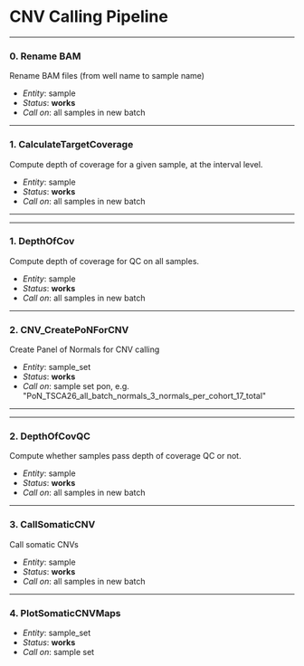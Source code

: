 # CNV Calling Pipeline

---
### 0. Rename BAM
Rename BAM files (from well name to sample name)
* _Entity_: sample
* _Status_: **works**
* _Call on_: all samples in new batch

---
### 1. CalculateTargetCoverage
Compute depth of coverage for a given sample, at the interval level.
* _Entity_: sample
* _Status_: **works**
* _Call on_: all samples in new batch
---

---
### 1. DepthOfCov
Compute depth of coverage for QC on all samples.
* _Entity_: sample
* _Status_: **works**
* _Call on_: all samples in new batch
---

### 2. CNV_CreatePoNForCNV
Create Panel of Normals for CNV calling
* _Entity_: sample_set
* _Status_: **works**
* _Call on_: sample set pon, e.g. "PoN_TSCA26_all_batch_normals_3_normals_per_cohort_17_total"
---

---
### 2. DepthOfCovQC
Compute whether samples pass depth of coverage QC or not.
* _Entity_: sample
* _Status_: **works**
* _Call on_: all samples in new batch
---

### 3. CallSomaticCNV
Call somatic CNVs
* _Entity_: sample
* _Status_: **works**
* _Call on_: all samples in new batch
---

### 4. PlotSomaticCNVMaps
* _Entity_: sample_set
* _Status_: **works**
* _Call on_: sample set
